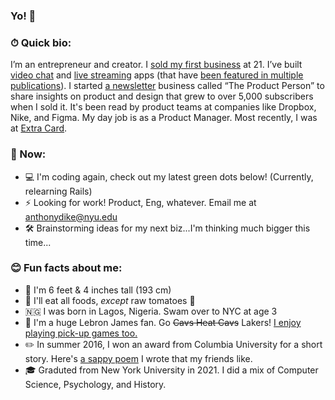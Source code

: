 ### Yo! 👋

### ⏱ Quick bio:

I’m an entrepreneur and creator. I [sold my first business](https://antdke.co/posts/sold) at 21. I’ve built [video chat](https://chatparty.co) and [live streaming](https://twitter.com/hinotehq) apps (that have [been featured in multiple publications](https://thehustle.co/04212020-silicon-valley-clubhouse/)). I started [a newsletter](https://www.producthunt.com/products/the-product-person) business called “The Product Person” to share insights on product and design that grew to over 5,000 subscribers when I sold it. It's been read by product teams at companies like Dropbox, Nike, and Figma. My day job is as a Product Manager. Most recently, I was at [Extra Card](https://extra.app).

### 📍 Now:
- 💻 I'm coding again, check out my latest green dots below! (Currently, relearning Rails)
- ⚡️ Looking for work! Product, Eng, whatever. Email me at [anthonydike@nyu.edu](mailto:anthonydike@nyu.edu)
- 🛠 Brainstorming ideas for my next biz...I'm thinking much bigger this time...

### 😊 Fun facts about me:

- 📏 I'm 6 feet & 4 inches tall (193 cm)
- 🍅 I'll eat all foods, _except_ raw tomatoes 🤮
- 🇳🇬 I was born in Lagos, Nigeria. Swam over to NYC at age 3
- 🏀 I'm a huge Lebron James fan. Go ~~Cavs Heat Cavs~~ Lakers! [I enjoy playing pick-up games too.](https://www.instagram.com/p/BxoBH1LhDQ8/?utm_source=ig_web_copy_link)
- ✏️ In summer 2016, I won an award from Columbia University for a short story. Here's [a sappy poem](https://www.instagram.com/p/BkbUCbMAw7K/?utm_source=ig_web_copy_link) I wrote that my friends like.
- 🎓 Graduted from New York University in 2021. I did a mix of Computer Science, Psychology, and History.


<!--
**antdke/antdke** is a ✨ _special_ ✨ repository because its `README.md` (this file) appears on your GitHub profile.

Here are some ideas to get you started:

- 🔭 I’m currently working on ...
- 🌱 I’m currently learning ...
- 👯 I’m looking to collaborate on ...
- 🤔 I’m looking for help with ...
- 💬 Ask me about ...
- 📫 How to reach me: ...
- 😄 Pronouns: ...
- ⚡ Fun fact: ...
-->
